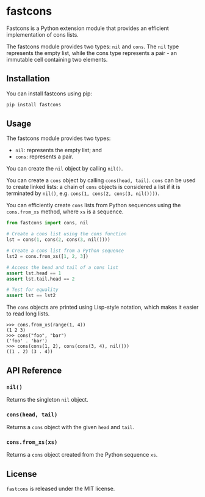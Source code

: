 # fastcons

Fastcons is a Python extension module that provides an efficient implementation of cons lists.

The fastcons module provides two types: `nil` and `cons`. The `nil` type represents the empty list, while the cons type represents a pair - an immutable cell containing two elements.

## Installation

You can install fastcons using pip:

``` python
pip install fastcons
```

## Usage

The fastcons module provides two types:

- `nil`: represents the empty list; and
- `cons`: represents a pair.

You can create the `nil` object by calling `nil()`.

You can create a `cons` object by calling `cons(head, tail)`. `cons` can be used to create linked lists: a chain of `cons` objects is considered a list if it is terminated by `nil()`, e.g. `cons(1, cons(2, cons(3, nil())))`.

You can efficiently create `cons` lists from Python sequences using the `cons.from_xs` method, where `xs` is a sequence.

``` python
from fastcons import cons, nil

# Create a cons list using the cons function
lst = cons(1, cons(2, cons(3, nil())))

# Create a cons list from a Python sequence
lst2 = cons.from_xs([1, 2, 3])

# Access the head and tail of a cons list
assert lst.head == 1
assert lst.tail.head == 2

# Test for equality
assert lst == lst2
```

The `cons` objects are printed using Lisp-style notation, which makes it easier to read long lists.

``` python-console
>>> cons.from_xs(range(1, 4))
(1 2 3)
>>> cons("foo", "bar")
('foo' . 'bar')
>>> cons(cons(1, 2), cons(cons(3, 4), nil()))
((1 . 2) (3 . 4))
```

## API Reference

### `nil()`

Returns the singleton `nil` object.

### `cons(head, tail)`

Returns a `cons` object with the given `head` and `tail`.

### `cons.from_xs(xs)`

Returns a `cons` object created from the Python sequence `xs`.

## License

`fastcons` is released under the MIT license.
